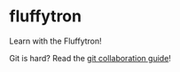 fluffytron
==========

Learn with the Fluffytron!

Git is hard? Read the [git collaboration guide](https://gioele.github.io/git-collab-guide)!
